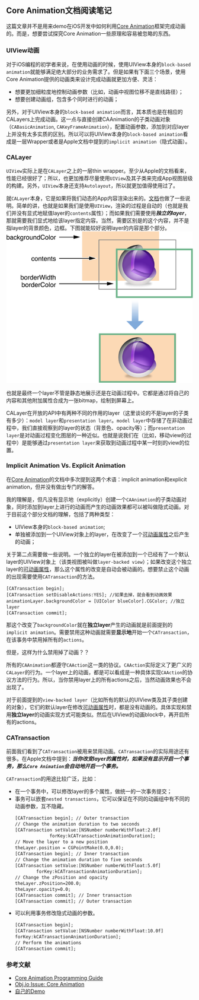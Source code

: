 ## Core Animation文档阅读笔记
这篇文章并不是用来demo在iOS开发中如何利用[Core Animation](https://developer.apple.com/library/content/documentation/Cocoa/Conceptual/CoreAnimation_guide/Introduction/Introduction.html)框架完成动画的。而是，想要尝试探究Core Animation一些原理和容易被忽略的东西。

### UIView动画

对于iOS编程的初学者来说，在使用动画的时候，使用UIView本身的`block-based animation`就能够满足绝大部分的业务需求了。但是如果有下面三个场景，使用Core Animation提供的动画类来设计完成动画就更加方便、灵活：

- 想要更加细粒度地控制动画参数（比如，动画中视图位移不是直线路径）；
- 想要创建动画组，包含多个同时进行的动画；

另外，对于UIView本身的`block-based animation`而言，其本质也是在相应的CALayers上完成动画。这一点与直接创建CAAnimation的子类动画对象（`CABasicAnimation`, `CAKeyFrameAnimation`），配置动画参数，添加到对应layer上并没有太多实质的区别。所以可以将UIView本身的`block-based animation`看成是一层Wrapper或者是Apple文档中提到的`implicit animation`（隐式动画）。

### CALayer
`UIView`实际上是在`CALayer`之上的一层thin wrapper。至少从Apple的文档看来，性能已经很好了；所以，也更加推荐尽量使用`UIView`及其子类来完成App视图层级的构建。另外，`UIView`本身还支持`Autolayout`，所以就更加值得使用过了。

就`CALayer`本身，它是如果将我们动态的App内容渲染出来的。[文档](https://developer.apple.com/library/content/documentation/Cocoa/Conceptual/CoreAnimation_guide/SettingUpLayerObjects/SettingUpLayerObjects.html#//apple_ref/doc/uid/TP40004514-CH13-SW4)也做了一些说明。简单的讲，也就是如果我们是使用`UIView`，渲染的过程是自动的（也就是我们并没有显式地赋值layer的`contents`属性）；而如果我们需要使用***独立的layer***，那就需要我们显式地给该layer指定内容。当然，需要区别是的这个内容，并不是指layer的背景颜色，边框。下图就能较好说明layer的内容是那个部分。
![layer内容结构](../images/layer_breakdown.png)

也就是最终一个layer不管是静态地展示还是在动画过程中。它都是通过将自己的内容和其他附加属性合成为一张bitmap，绘制到屏幕上。

CALayer在开放的API中有两种不同的作用的layer（这里谈论的不是layer的子类有多少）：`model layer`和`presentation layer`。`model layer`中存储了在非动画过程中，我们直接观察到的layer的状态（背景色、opacity等）；而`presentation layer`是对动画过程变化图层的一种近似。也就是说我们在（比如，移动view的过程中）是能够通过`presentation layer`来获取到动画过程中某一时刻的view的位置。

### Implicit Animation Vs. Explicit Animation

在[Core Animation](https://developer.apple.com/library/content/documentation/Cocoa/Conceptual/CoreAnimation_guide/Introduction/Introduction.html)的文档中多次提到这两个术语：implicit animation和explicit animation，但并没有做出专门的解答。

我的理解是，但凡没有显示地（explicitly）创建一个`CAAnimation`的子类动画对象，同时添加到layer上进行的动画而产生的动画效果都可以被叫做隐式动画。对于目前这个部分文档的理解，包括了两种类型：
- UIView本身的`block-based animation`;
- 单独被添加到一个UIView对象上的layer，在改变了一个[可动画属性](https://developer.apple.com/library/content/documentation/Cocoa/Conceptual/CoreAnimation_guide/AnimatableProperties/AnimatableProperties.html#//apple_ref/doc/uid/TP40004514-CH11-SW1)之后产生的动画；
    
关于第二点需要做一些说明。一个独立的layer在被添加到一个已经有了一个默认layer的UIView对象上（该类视图被叫做`layer-backed view`）；如果改变这个独立layer的[可动画属性](https://developer.apple.com/library/content/documentation/Cocoa/Conceptual/CoreAnimation_guide/AnimatableProperties/AnimatableProperties.html#//apple_ref/doc/uid/TP40004514-CH11-SW1)，那么这个属性的改变是自动会被动画的。想要禁止这个动画的出现需要使用`CATransaction`的方法。

```OBJC
[CATransaction begin];
[CATransaction setDisableActions:YES]; //如果去掉，就会看到动画效果
animationLayer.backgroundColor = [UIColor blueColor].CGColor; //独立layer
[CATransaction commit];
```
那这个改变了`backgroundColor`就在**独立layer**产生的动画就是前面提到的`implicit animation`。需要禁用这种动画就需要**显示地**开始一个`CATransaction`，在该事务中禁用掉所有的`actions`。

但是，这样为什么禁用掉了动画？？

所有的`CAAnimation`都遵守`CAAction`这一类的协议。`CAAction`实际定义了更广义的`CALayer`的行为。一个layer上的动画，都是可以看成是一种具体实现`CAAction`的协议方法的行为。所以，当你禁用layer上的所有actions之后，当然动画效果也不会出现了。

对于前面提到的`view-backed layer`（比如所有的默认的UIView类及其子类创建的对象），它们的默认layer在修改[可动画属性](https://developer.apple.com/library/content/documentation/Cocoa/Conceptual/CoreAnimation_guide/AnimatableProperties/AnimatableProperties.html#//apple_ref/doc/uid/TP40004514-CH11-SW1)时，都是没有动画的。具体实现和禁用**独立layer**的动画实现方式可能类似。然后在UIView的动画block中，再开启所有的actions。

### CATransaction

前面我们看到了`CATransaction`被用来禁用动画。`CATransaction`的实际用途还有很多。在Apple文档中提到：***当你改变layer的属性时，如果没有显示开启一个事务，那么`Core Animation`会自动地开启一个事务。***

`CATransaction`的用途比较广泛，比如：
- 在一个事务中，可以修改layer的多个属性，做统一的一次事务提交；
- 事务可以嵌套`nested transactions`，它可以保证在不同的动画组中有不同的动画参数，互不隐藏。
    ```OBJC
    [CATransaction begin]; // Outer transaction
    // Change the animation duration to two seconds
    [CATransaction setValue:[NSNumber numberWithFloat:2.0f]
    		     forKey:kCATransactionAnimationDuration];
    // Move the layer to a new position
    theLayer.position = CGPointMake(0.0,0.0);
    [CATransaction begin]; // Inner transaction
    // Change the animation duration to five seconds
    [CATransaction setValue:[NSNumber numberWithFloat:5.0f]
    		forKey:kCATransactionAnimationDuration];
    // Change the zPosition and opacity
    theLayer.zPosition=200.0;
    theLayer.opacity=0.0;
    [CATransaction commit]; // Inner transaction
    [CATransaction commit]; // Outer transaction
    ```
- 可以利用事务修改隐式动画的参数。
    ```OBJC
    [CATransaction begin];
    [CATransaction setValue:[NSNumber numberWithFloat:10.0f]
    forKey:kCATransactionAnimationDuration];
    // Perform the animations
    [CATransaction commit];
    ```

### 参考文献
- [Core Animation Programming Guide](https://developer.apple.com/library/content/documentation/Cocoa/Conceptual/CoreAnimation_guide/Introduction/Introduction.html)
- [Obj.io Issue: Core Animation](https://www.objc.io/issues/12-animations/)
- [自己的Demo](https://github.com/Alex1989Wang/Demos/tree/master/DemoProjects/LayerTest)
